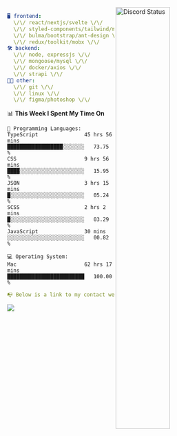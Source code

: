 
<a href="https://discord.com/users/279302975371870218" target="_blank">
    <img width="50%" align="right" alt="Discord Status" src="https://lanyard.cnrad.dev/api/279302975371870218?bg=161B22&borderRadius=5px%205px%200%200&hideTimestamp=true&idleMessage=Just%20chillin%27%20at%20the%20moment&animated=true">
</a>

```yaml
🖥️ frontend: 
  \/\/ react/nextjs/svelte \/\/
  \/\/ styled-components/tailwind/mui/
  \/\/ bulma/bootstrap/ant-design \/\/
  \/\/ redux/toolkit/mobx \/\/
🛠 backend: 
  \/\/ node, expressjs \/\/
  \/\/ mongoose/mysql \/\/
  \/\/ docker/axios \/\/
  \/\/ strapi \/\/
👨‍💻 other: 
  \/\/ git \/\/ 
  \/\/ linux \/\/
  \/\/ figma/photoshop \/\/
```
<!--START_SECTION:waka-->
📊 **This Week I Spent My Time On** 

```text
💬 Programming Languages: 
TypeScript               45 hrs 56 mins      ██████████████████░░░░░░░   73.75 % 
CSS                      9 hrs 56 mins       ████░░░░░░░░░░░░░░░░░░░░░   15.95 % 
JSON                     3 hrs 15 mins       █░░░░░░░░░░░░░░░░░░░░░░░░   05.24 % 
SCSS                     2 hrs 2 mins        █░░░░░░░░░░░░░░░░░░░░░░░░   03.29 % 
JavaScript               30 mins             ░░░░░░░░░░░░░░░░░░░░░░░░░   00.82 % 

💻 Operating System: 
Mac                      62 hrs 17 mins      █████████████████████████   100.00 % 
```


<!--END_SECTION:waka-->
```yaml
📭 Below is a link to my contact website 
```
<a href="https://mxns.xyz" target="_black"> <img src="https://img.shields.io/badge/website-161B22?style=for-the-badge&logo=About.me&logoColor=white"></img> <a/>
